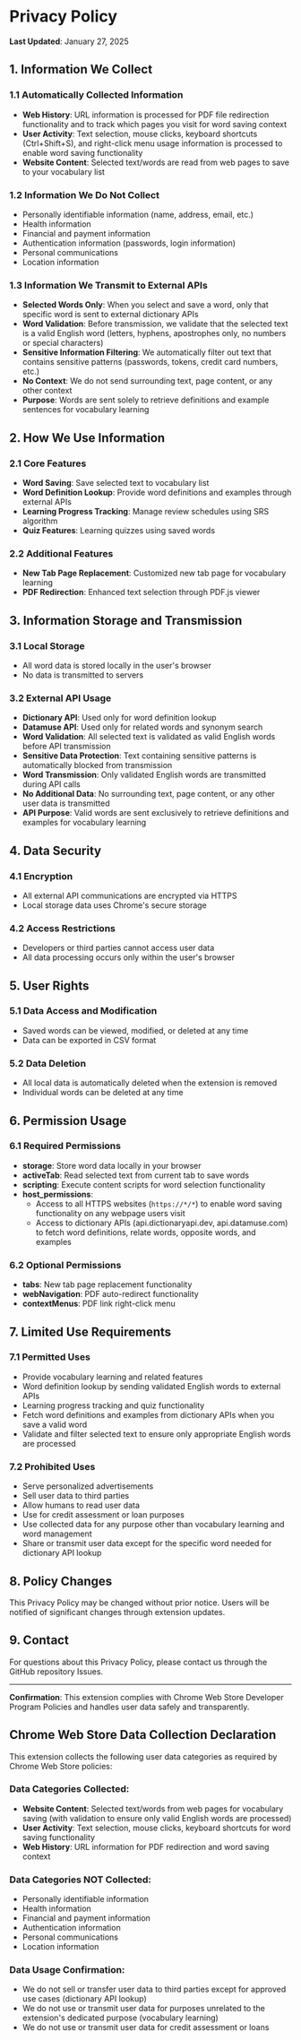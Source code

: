 # Privacy Policy

**Last Updated**: January 27, 2025

## 1. Information We Collect

### 1.1 Automatically Collected Information
- **Web History**: URL information is processed for PDF file redirection functionality and to track which pages you visit for word saving context
- **User Activity**: Text selection, mouse clicks, keyboard shortcuts (Ctrl+Shift+S), and right-click menu usage information is processed to enable word saving functionality
- **Website Content**: Selected text/words are read from web pages to save to your vocabulary list

### 1.2 Information We Do Not Collect
- Personally identifiable information (name, address, email, etc.)
- Health information
- Financial and payment information
- Authentication information (passwords, login information)
- Personal communications
- Location information

### 1.3 Information We Transmit to External APIs
- **Selected Words Only**: When you select and save a word, only that specific word is sent to external dictionary APIs
- **Word Validation**: Before transmission, we validate that the selected text is a valid English word (letters, hyphens, apostrophes only, no numbers or special characters)
- **Sensitive Information Filtering**: We automatically filter out text that contains sensitive patterns (passwords, tokens, credit card numbers, etc.)
- **No Context**: We do not send surrounding text, page content, or any other context
- **Purpose**: Words are sent solely to retrieve definitions and example sentences for vocabulary learning

## 2. How We Use Information

### 2.1 Core Features
- **Word Saving**: Save selected text to vocabulary list
- **Word Definition Lookup**: Provide word definitions and examples through external APIs
- **Learning Progress Tracking**: Manage review schedules using SRS algorithm
- **Quiz Features**: Learning quizzes using saved words

### 2.2 Additional Features
- **New Tab Page Replacement**: Customized new tab page for vocabulary learning
- **PDF Redirection**: Enhanced text selection through PDF.js viewer

## 3. Information Storage and Transmission

### 3.1 Local Storage
- All word data is stored locally in the user's browser
- No data is transmitted to servers

### 3.2 External API Usage
- **Dictionary API**: Used only for word definition lookup
- **Datamuse API**: Used only for related words and synonym search
- **Word Validation**: All selected text is validated as valid English words before API transmission
- **Sensitive Data Protection**: Text containing sensitive patterns is automatically blocked from transmission
- **Word Transmission**: Only validated English words are transmitted during API calls
- **No Additional Data**: No surrounding text, page content, or any other user data is transmitted
- **API Purpose**: Valid words are sent exclusively to retrieve definitions and examples for vocabulary learning

## 4. Data Security

### 4.1 Encryption
- All external API communications are encrypted via HTTPS
- Local storage data uses Chrome's secure storage

### 4.2 Access Restrictions
- Developers or third parties cannot access user data
- All data processing occurs only within the user's browser

## 5. User Rights

### 5.1 Data Access and Modification
- Saved words can be viewed, modified, or deleted at any time
- Data can be exported in CSV format

### 5.2 Data Deletion
- All local data is automatically deleted when the extension is removed
- Individual words can be deleted at any time

## 6. Permission Usage

### 6.1 Required Permissions
- **storage**: Store word data locally in your browser
- **activeTab**: Read selected text from current tab to save words
- **scripting**: Execute content scripts for word selection functionality
- **host_permissions**: 
  - Access to all HTTPS websites (`https://*/*`) to enable word saving functionality on any webpage users visit
  - Access to dictionary APIs (api.dictionaryapi.dev, api.datamuse.com) to fetch word definitions, relate words, opposite words, and examples

### 6.2 Optional Permissions
- **tabs**: New tab page replacement functionality
- **webNavigation**: PDF auto-redirect functionality
- **contextMenus**: PDF link right-click menu

## 7. Limited Use Requirements

### 7.1 Permitted Uses
- Provide vocabulary learning and related features
- Word definition lookup by sending validated English words to external APIs
- Learning progress tracking and quiz functionality
- Fetch word definitions and examples from dictionary APIs when you save a valid word
- Validate and filter selected text to ensure only appropriate English words are processed

### 7.2 Prohibited Uses
- Serve personalized advertisements
- Sell user data to third parties
- Allow humans to read user data
- Use for credit assessment or loan purposes
- Use collected data for any purpose other than vocabulary learning and word management
- Share or transmit user data except for the specific word needed for dictionary API lookup

## 8. Policy Changes

This Privacy Policy may be changed without prior notice. Users will be notified of significant changes through extension updates.

## 9. Contact

For questions about this Privacy Policy, please contact us through the GitHub repository Issues.

---

**Confirmation**: This extension complies with Chrome Web Store Developer Program Policies and handles user data safely and transparently. 

## Chrome Web Store Data Collection Declaration

This extension collects the following user data categories as required by Chrome Web Store policies:

### Data Categories Collected:
- **Website Content**: Selected text/words from web pages for vocabulary saving (with validation to ensure only valid English words are processed)
- **User Activity**: Text selection, mouse clicks, keyboard shortcuts for word saving functionality  
- **Web History**: URL information for PDF redirection and word saving context

### Data Categories NOT Collected:
- Personally identifiable information
- Health information  
- Financial and payment information
- Authentication information
- Personal communications
- Location information

### Data Usage Confirmation:
- We do not sell or transfer user data to third parties except for approved use cases (dictionary API lookup)
- We do not use or transmit user data for purposes unrelated to the extension's dedicated purpose (vocabulary learning)
- We do not use or transmit user data for credit assessment or loans 